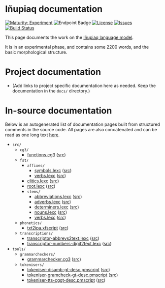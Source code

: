 # Iñupiaq documentation

[![Maturity: Experiment](https://img.shields.io/badge/Maturity-Experiment-black.svg)](https://giellalt.github.io/MaturityClassification.html)
![Endpoint Badge](https://img.shields.io/endpoint?url=https%3A%2F%2Fraw.githubusercontent.com%2Fgiellalt%2Flang-ipk%2Fgh-pages%2Flemmacount.json)
[![License](https://img.shields.io/github/license/giellalt/lang-ipk)](https://github.com/giellalt/lang-ipk/blob/main/LICENSE)
[![Issues](https://img.shields.io/github/issues/giellalt/lang-ipk)](https://github.com/giellalt/lang-ipk/issues)
[![Build Status](https://divvun-tc.giellalt.org/api/github/v1/repository/giellalt/lang-ipk/main/badge.svg)](https://github.com/giellalt/lang-ipk/actions)

This page documents the work on the [Iñupiaq language model](http://github.com/giellalt/lang-ipk). 

It is in an experimental phase, and contains some 2200 words, and the basic morphological structure.

# Project documentation

* (Add links to project specific documentation here as needed. Keep the documentation in the `docs/` directory.)

# In-source documentation

Below is an autogenerated list of documentation pages built from structured comments in the source code. All pages are also concatenated and can be read as one long text [here](ipk.md).

* `src/`
    * `cg3/`
        * [functions.cg3](src-cg3-functions.cg3.html) ([src](https://github.com/giellalt/lang-ipk/blob/main/src/cg3/functions.cg3))
    * `fst/`
        * `affixes/`
            * [symbols.lexc](src-fst-affixes-symbols.lexc.html) ([src](https://github.com/giellalt/lang-ipk/blob/main/src/fst/affixes/symbols.lexc))
            * [verbs.lexc](src-fst-affixes-verbs.lexc.html) ([src](https://github.com/giellalt/lang-ipk/blob/main/src/fst/affixes/verbs.lexc))
        * [clitics.lexc](src-fst-clitics.lexc.html) ([src](https://github.com/giellalt/lang-ipk/blob/main/src/fst/clitics.lexc))
        * [root.lexc](src-fst-root.lexc.html) ([src](https://github.com/giellalt/lang-ipk/blob/main/src/fst/root.lexc))
        * `stems/`
            * [abbreviations.lexc](src-fst-stems-abbreviations.lexc.html) ([src](https://github.com/giellalt/lang-ipk/blob/main/src/fst/stems/abbreviations.lexc))
            * [adverbs.lexc](src-fst-stems-adverbs.lexc.html) ([src](https://github.com/giellalt/lang-ipk/blob/main/src/fst/stems/adverbs.lexc))
            * [determiners.lexc](src-fst-stems-determiners.lexc.html) ([src](https://github.com/giellalt/lang-ipk/blob/main/src/fst/stems/determiners.lexc))
            * [nouns.lexc](src-fst-stems-nouns.lexc.html) ([src](https://github.com/giellalt/lang-ipk/blob/main/src/fst/stems/nouns.lexc))
            * [verbs.lexc](src-fst-stems-verbs.lexc.html) ([src](https://github.com/giellalt/lang-ipk/blob/main/src/fst/stems/verbs.lexc))
    * `phonetics/`
        * [txt2ipa.xfscript](src-phonetics-txt2ipa.xfscript.html) ([src](https://github.com/giellalt/lang-ipk/blob/main/src/phonetics/txt2ipa.xfscript))
    * `transcriptions/`
        * [transcriptor-abbrevs2text.lexc](src-transcriptions-transcriptor-abbrevs2text.lexc.html) ([src](https://github.com/giellalt/lang-ipk/blob/main/src/transcriptions/transcriptor-abbrevs2text.lexc))
        * [transcriptor-numbers-digit2text.lexc](src-transcriptions-transcriptor-numbers-digit2text.lexc.html) ([src](https://github.com/giellalt/lang-ipk/blob/main/src/transcriptions/transcriptor-numbers-digit2text.lexc))
* `tools/`
    * `grammarcheckers/`
        * [grammarchecker.cg3](tools-grammarcheckers-grammarchecker.cg3.html) ([src](https://github.com/giellalt/lang-ipk/blob/main/tools/grammarcheckers/grammarchecker.cg3))
    * `tokenisers/`
        * [tokeniser-disamb-gt-desc.pmscript](tools-tokenisers-tokeniser-disamb-gt-desc.pmscript.html) ([src](https://github.com/giellalt/lang-ipk/blob/main/tools/tokenisers/tokeniser-disamb-gt-desc.pmscript))
        * [tokeniser-gramcheck-gt-desc.pmscript](tools-tokenisers-tokeniser-gramcheck-gt-desc.pmscript.html) ([src](https://github.com/giellalt/lang-ipk/blob/main/tools/tokenisers/tokeniser-gramcheck-gt-desc.pmscript))
        * [tokeniser-tts-cggt-desc.pmscript](tools-tokenisers-tokeniser-tts-cggt-desc.pmscript.html) ([src](https://github.com/giellalt/lang-ipk/blob/main/tools/tokenisers/tokeniser-tts-cggt-desc.pmscript))
